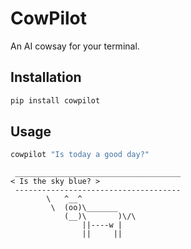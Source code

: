 # CowPilot

An AI cowsay for your terminal.

## Installation

```bash
pip install cowpilot
```

## Usage

```bash
cowpilot "Is today a good day?"
```
```
 _____________________________________
< Is the sky blue? >
 -------------------------------------
        \   ^__^
         \  (oo)\_______
            (__)\       )\/\
                ||----w |
                ||     ||
```